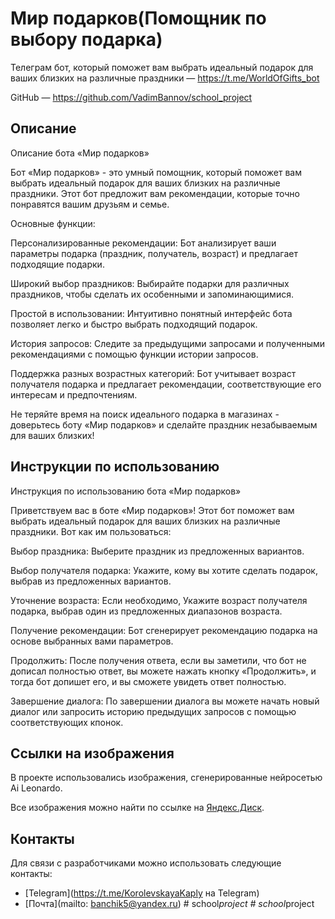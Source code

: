 # Мир подарков(Помощник по выбору подарка)
Телеграм бот, который поможет вам выбрать идеальный подарок для ваших близких на различные праздники — https://t.me/WorldOfGifts_bot

GitHub — https://github.com/VadimBannov/school_project


## Описание
Описание бота «Мир подарков»


Бот «Мир подарков» - это умный помощник, который поможет вам выбрать идеальный подарок для ваших близких на различные праздники. Этот бот предложит вам рекомендации, которые точно понравятся вашим друзьям и семье.


Основные функции:


Персонализированные рекомендации: Бот анализирует ваши параметры подарка (праздник, получатель, возраст) и предлагает подходящие подарки.

Широкий выбор праздников: Выбирайте подарки для различных праздников, чтобы сделать их особенными и запоминающимися.

Простой в использовании: Интуитивно понятный интерфейс бота позволяет легко и быстро выбрать подходящий подарок.

История запросов: Следите за предыдущими запросами и полученными рекомендациями с помощью функции истории запросов.

Поддержка разных возрастных категорий: Бот учитывает возраст получателя подарка и предлагает рекомендации, соответствующие его интересам и предпочтениям.


Не теряйте время на поиск идеального подарка в магазинах - доверьтесь боту «Мир подарков» и сделайте праздник незабываемым для ваших близких!
## Инструкции по использованию
Инструкция по использованию бота «Мир подарков»


Приветствуем вас в боте «Мир подарков»! Этот бот поможет вам выбрать идеальный подарок для ваших близких на различные праздники. Вот как им пользоваться:


Выбор праздника: Выберите праздник из предложенных вариантов.

Выбор получателя подарка: Укажите, кому вы хотите сделать подарок, выбрав из предложенных вариантов.

Уточнение возраста: Если необходимо, Укажите возраст получателя подарка, выбрав один из предложенных диапазонов возраста.

Получение рекомендации: Бот сгенерирует рекомендацию подарка на основе выбранных вами параметров.

Продолжить: После получения ответа, если вы заметили, что бот не дописал полностью ответ, вы можете нажать кнопку «Продолжить», и тогда бот допишет его, и вы сможете увидеть ответ полностью.

Завершение диалога: По завершении диалога вы можете начать новый диалог или запросить историю предыдущих запросов с помощью соответствующих кпонок.
## Ссылки на изображения
В проекте использовались изображения, сгенерированные нейросетью Ai Leonardo.

Все изображения можно найти по ссылке на [Яндекс.Диск](https://disk.yandex.ru/d/-grHCd-vymqdug).

## Контакты
Для связи с разработчиками можно использовать следующие контакты:

- [Telegram](https://t.me/KorolevskayaKaply на Telegram)
- [Почта](mailto: banchik5@yandex.ru)
#   s c h o o l _ p r o j e c t  
 #   s c h o o l _ p r o j e c t  
 
